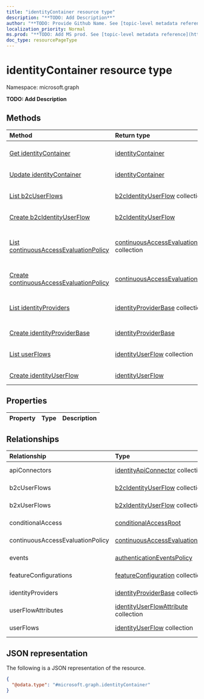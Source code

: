 ```yaml
---
title: "identityContainer resource type"
description: "**TODO: Add Description**"
author: "**TODO: Provide Github Name. See [topic-level metadata reference](https://msgo.azurewebsites.net/add/document/guidelines/metadata.html#topic-level-metadata)**"
localization_priority: Normal
ms.prod: "**TODO: Add MS prod. See [topic-level metadata reference](https://msgo.azurewebsites.net/add/document/guidelines/metadata.html#topic-level-metadata)**"
doc_type: resourcePageType
---
```


# identityContainer resource type

Namespace: microsoft.graph



**TODO: Add Description**

## Methods
|Method|Return type|Description|
|:---|:---|:---|
|[Get identityContainer](../api/identitycontainer-get.md)|[identityContainer](../resources/identitycontainer.md)|Read the properties and relationships of an [identityContainer](../resources/identitycontainer.md) object.|
|[Update identityContainer](../api/identitycontainer-update.md)|[identityContainer](../resources/identitycontainer.md)|Update the properties of an [identityContainer](../resources/identitycontainer.md) object.|
|[List b2cUserFlows](../api/identitycontainer-list-b2cuserflows.md)|[b2cIdentityUserFlow](../resources/b2cidentityuserflow.md) collection|Get the b2cIdentityUserFlow resources from the b2cUserFlows navigation property.|
|[Create b2cIdentityUserFlow](../api/identitycontainer-post-b2cuserflows.md)|[b2cIdentityUserFlow](../resources/b2cidentityuserflow.md)|Create a new b2cIdentityUserFlow object.|
|[List continuousAccessEvaluationPolicy](../api/identitycontainer-list-continuousaccessevaluationpolicy.md)|[continuousAccessEvaluationPolicy](../resources/continuousaccessevaluationpolicy.md) collection|Get the continuousAccessEvaluationPolicy resources from the continuousAccessEvaluationPolicy navigation property.|
|[Create continuousAccessEvaluationPolicy](../api/identitycontainer-post-continuousaccessevaluationpolicy.md)|[continuousAccessEvaluationPolicy](../resources/continuousaccessevaluationpolicy.md)|Create a new continuousAccessEvaluationPolicy object.|
|[List identityProviders](../api/identitycontainer-list-identityproviders.md)|[identityProviderBase](../resources/identityproviderbase.md) collection|Get the identityProviderBase resources from the identityProviders navigation property.|
|[Create identityProviderBase](../api/identitycontainer-post-identityproviders.md)|[identityProviderBase](../resources/identityproviderbase.md)|Create a new identityProviderBase object.|
|[List userFlows](../api/identitycontainer-list-userflows.md)|[identityUserFlow](../resources/identityuserflow.md) collection|Get the identityUserFlow resources from the userFlows navigation property.|
|[Create identityUserFlow](../api/identitycontainer-post-userflows.md)|[identityUserFlow](../resources/identityuserflow.md)|Create a new identityUserFlow object.|

## Properties
|Property|Type|Description|
|:---|:---|:---|

## Relationships
|Relationship|Type|Description|
|:---|:---|:---|
|apiConnectors|[identityApiConnector](../resources/identityapiconnector.md) collection|**TODO: Add Description**|
|b2cUserFlows|[b2cIdentityUserFlow](../resources/b2cidentityuserflow.md) collection|**TODO: Add Description**|
|b2xUserFlows|[b2xIdentityUserFlow](../resources/b2xidentityuserflow.md) collection|**TODO: Add Description**|
|conditionalAccess|[conditionalAccessRoot](../resources/conditionalaccessroot.md)|**TODO: Add Description**|
|continuousAccessEvaluationPolicy|[continuousAccessEvaluationPolicy](../resources/continuousaccessevaluationpolicy.md)|**TODO: Add Description**|
|events|[authenticationEventsPolicy](../resources/authenticationeventspolicy.md)|**TODO: Add Description**|
|featureConfigurations|[featureConfiguration](../resources/featureconfiguration.md) collection|**TODO: Add Description**|
|identityProviders|[identityProviderBase](../resources/identityproviderbase.md) collection|**TODO: Add Description**|
|userFlowAttributes|[identityUserFlowAttribute](../resources/identityuserflowattribute.md) collection|**TODO: Add Description**|
|userFlows|[identityUserFlow](../resources/identityuserflow.md) collection|**TODO: Add Description**|

## JSON representation
The following is a JSON representation of the resource.
<!-- {
  "blockType": "resource",
  "keyProperty": "id",
  "@odata.type": "microsoft.graph.identityContainer",
  "openType": false
}
-->
``` json
{
  "@odata.type": "#microsoft.graph.identityContainer"
}
```

